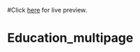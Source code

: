 #Click [here](https://dsaglam94.github.io/Education_multipage/) for live preview.
# Education_multipage
